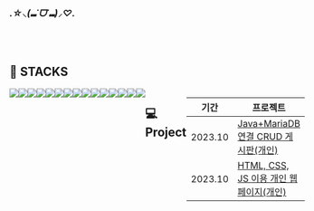 ### *.☆⸜(⑉˙ᗜ˙⑉)⸝♡.*
<br><br>

## 📒 STACKS
<div style="display:flex; flex-direction:row;">
    <img src="https://img.shields.io/badge/java-007396.svg?style=for-the-badge&logoColor=white"> 
    <img src="https://img.shields.io/badge/html5-%23E34F26.svg?style=for-the-badge&logo=html5&logoColor=white"> 
    <img src="https://img.shields.io/badge/css3-%231572B6.svg?style=for-the-badge&logo=css3&logoColor=white"> 
    <img src="https://img.shields.io/badge/javascript-%23323330.svg?style=for-the-badge&logo=javascript&logoColor=%23F7DF1E"> 
<br>

<img src="https://img.shields.io/badge/Eclipse-FE7A16.svg?style=for-the-badge&logo=Eclipse&logoColor=white"> 
    <img src="https://img.shields.io/badge/IntelliJIDEA-000000.svg?style=for-the-badge&logo=intellij-idea&logoColor=white"> 
    <img src="https://img.shields.io/badge/Visual%20Studio%20Code-0078d7.svg?style=for-the-badge&logo=visual-studio-code&logoColor=white"> 
<br>

<img src="https://img.shields.io/badge/MariaDB-003545?style=for-the-badge&logo=mariadb&logoColor=white"> 
    <img src="https://img.shields.io/badge/mysql-0099E5.svg?style=for-the-badge&logo=mysql&logoColor=white">
    <img src="https://img.shields.io/badge/bootstrap-7952B3?style=for-the-badge&logo=bootstrap&logoColor=white">
<br>


<img src="https://img.shields.io/badge/spring-%236DB33F.svg?style=for-the-badge&logo=spring&logoColor=white"> 
    <img src="https://img.shields.io/badge/Windows%2011-%230079d5.svg?style=for-the-badge&logo=Windows%2011&logoColor=white"> 
    <img src="https://img.shields.io/badge/apache%20tomcat-%23F8DC75.svg?style=for-the-badge&logo=apache-tomcat&logoColor=black"> 
    
<br>

<img src="https://img.shields.io/badge/git-%23F05033.svg?style=for-the-badge&logo=git&logoColor=white"> 
    <img src="https://img.shields.io/badge/github-%23121011.svg?style=for-the-badge&logo=github&logoColor=white"> 
<br>
<br>

## 💻 Project
<div style="display:flex; flex-direction:row;">
  
|기간|프로젝트|
|---|---|
|2023.10|[Java+MariaDB 연결 CRUD 게시판(개인)](https://github.com/jyeeeh/Project/tree/main/Board(Java%2CMariaDB))|
|2023.10|[HTML, CSS, JS 이용 개인 웹페이지(개인)](https://github.com/jyeeeh/Project/tree/main/WebPub)|

<br>





